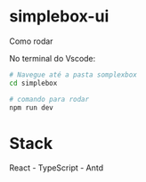 # simplebox-ui

Como rodar

No terminal do Vscode:
``` bash
# Navegue até a pasta somplexbox
cd simplebox

# comando para rodar
npm run dev
```

# Stack

React - TypeScript - Antd